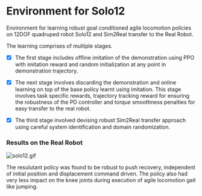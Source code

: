 # Environment for Solo12

Environment for learning robust goal conditioned agile locomotion policies on 12DOF quadruped robot Solo12 and Sim2Real transfer to the Real Robot.

The learning comprises of multiple stages. 

- [x] The first stage includes offline imitation of the demonstration using PPO with imitation reward and random initialization at any point in demonstration trajectory. 

- [x] The next stage involves discarding the demonstration and online learning on top of the base policy learnt using imitation. This stage involves task specific rewards, trajectory tracking reward for ensuring the robustness of the PD controller and torque smoothness penalties for easy transfer to the real robot.

- [x] The third stage involved devising robust Sim2Real transfer approach using careful system identification and domain randomization.



### Results on the Real Robot

![solo12.gif](https://github.com/aadhithya14/robot_envs_solo_12/blob/master/Results/solo12.gif)

The resulutant policy was found to be robust to push recovery, independent of initial position and displacement command driven. The policy also had very less impact on the knee joints during execution of agile locomotion gait like jumping.



